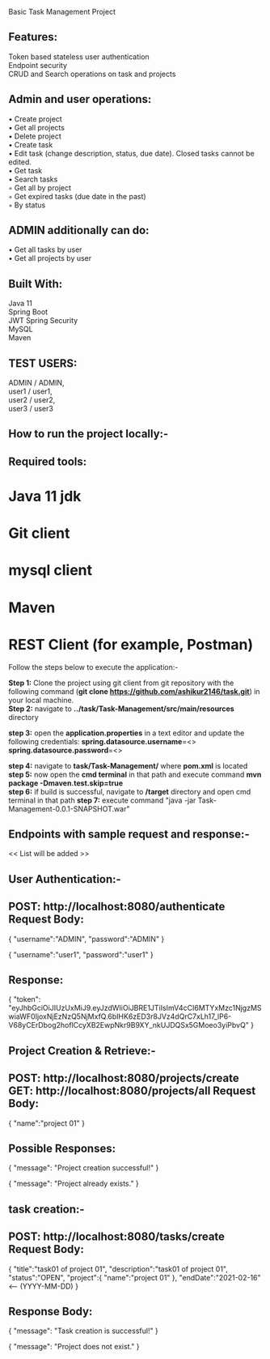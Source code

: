 Basic Task Management Project

Features:
---------
Token based stateless user authentication\
Endpoint security\
CRUD and Search operations on task and projects

Admin and user operations:
--------------------------
• Create project\
• Get all projects\
• Delete project\
• Create task\
• Edit task (change description, status, due date). Closed tasks cannot be edited.\
• Get task\
• Search tasks\
◦ Get all by project\
◦ Get expired tasks (due date in the past)\
◦ By status

ADMIN additionally can do:
-------------------------
• Get all tasks by user\
• Get all projects by user

Built With:
-----------
Java 11\
Spring Boot\
JWT Spring Security\
MySQL\
Maven

TEST USERS:
-----------
ADMIN / ADMIN,\
user1 / user1,\
user2 / user2,\
user3 / user3

How to run the project locally:-
-------------------------------
Required tools:
---------------
# Java 11 jdk
# Git client
# mysql client
# Maven
# REST Client (for example, Postman)

Follow the steps below to execute the application:-

**Step 1:** Clone the project using git client from git repository with the following command (**git clone https://github.com/ashikur2146/task.git**) in your local machine.	
**Step 2:** navigate to **../task/Task-Management/src/main/resources** directory

**step 3:** open the **application.properties** in a text editor and update the following credentials:
            **spring.datasource.username**=<<my client root username>>
	    **spring.datasource.password**=<<my client root password>>

**step 4:** navigate to **task/Task-Management/** where **pom.xml** is located\
**step 5:** now open the **cmd terminal** in that path and execute command **mvn package -Dmaven.test.skip=true**\
**step 6:** if build is successful, navigate to **/target** directory and open cmd terminal in that path
**step 7:** execute command "java -jar Task-Management-0.0.1-SNAPSHOT.war"



Endpoints with sample request and response:-
-------------------------------------------
<< List will be added >>

User Authentication:-
---------------------
POST: http://localhost:8080/authenticate
Request Body:
-------------
{
	"username":"ADMIN",
	"password":"ADMIN"
}

{
	"username":"user1",
	"password":"user1"
}

Response:
----------
{
    "token": "eyJhbGciOiJIUzUxMiJ9.eyJzdWIiOiJBRE1JTiIsImV4cCI6MTYxMzc1NjgzMSwiaWF0IjoxNjEzNzQ5NjMxfQ.6bIHK6zED3r8JVz4dQrC7xLh17_lP6-V68yCErDbog2hoflCcyXB2EwpNkr9B9XY_nkUJDQSx5GMoeo3yiPbvQ"
}

Project Creation & Retrieve:-
------------------------------
POST: http://localhost:8080/projects/create
GET: http://localhost:8080/projects/all
Request Body:
------------
{
	"name":"project 01"
}

Possible Responses:
------------------
{
    "message": "Project creation successful!"
}

{
    "message": "Project already exists."
}

task creation:-
-------------
POST: http://localhost:8080/tasks/create
Request Body:
------------
{
	"title":"task01 of project 01",
	"description":"task01 of project 01",
	"status":"OPEN",
	"project":{
		"name":"project 01"
	},
	"endDate":"2021-02-16" <-- (YYYY-MM-DD)
}

Response Body:
-------------
{
    "message": "Task creation is successful!"
}

{
    "message": "Project does not exist."
}

